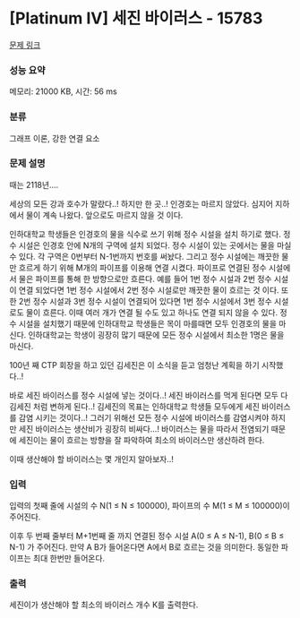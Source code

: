 # [Platinum IV] 세진 바이러스 - 15783 

[문제 링크](https://www.acmicpc.net/problem/15783) 

### 성능 요약

메모리: 21000 KB, 시간: 56 ms

### 분류

그래프 이론, 강한 연결 요소

### 문제 설명

<p>때는 2118년….</p>

<p>세상의 모든 강과 호수가 말랐다..! 하지만 한 곳..! 인경호는 마르지 않았다. 심지어 지하에서 물이 계속 나왔다. 앞으로도 마르지 않을 것 이다.</p>

<p>인하대학교 학생들은 인경호의 물을 식수로 쓰기 위해 정수 시설을 설치 하기로 했다. 정수 시설은 인경호 안에 N개의 구역에 설치 되었다. 정수 시설이 있는 곳에서는 물을 마실 수 있다. 각 구역은 0번부터 N-1번까지 번호를 써놨다. 그리고 정수 시설에는 깨끗한 물만 흐르게 하기 위해 M개의 파이프를 이용해 연결 시켰다. 파이프로 연결된 정수 시설에서 물은 파이프를 통해 한 방향으로만 흐른다. 예를 들어 1번 정수 시설과 2번 정수 시설이 연결 되었다면 1번 정수 시설에서 2번 정수 시설로만 깨끗한 물이 흐르는 것 이다. 또한 2번 정수 시설과 3번 정수 시설이 연결되어 있다면 1번 정수 시설에서 3번 정수 시설로도 물이 흐른다. 이때 여러 개가 연결 될 수도 있고 하나도 연결 되지 않을 수 있다. 정수 시설을 설치했기 때문에 인하대학교 학생들은 목이 마를때면 모두 인경호의 물을 마신다. 인하대학교는 학생이 굉장히 많기 때문에 모든 정수 시설에서 최소한 1명은 물을 마신다.</p>

<p>100년 째 CTP 회장을 하고 있던 김세진은 이 소식을 듣고 엄청난 계획을 하기 시작했다..!</p>

<p>바로 세진 바이러스를 정수 시설에 넣는 것이다..! 세진 바이러스를 먹게 된다면 모두 다 김세진 처럼 변하게 된다..! 김세진의 목표는 인하대학교 학생들 모두에게 세진 바이러스를 감염 시키는 것이다..! 그러기 위해선 모든 정수 시설에 바이러스를 감염시켜야 하지만 세진 바이러스는 생산비가 굉장히 비싸다…! 바이러스는 물을 따라서 전염되기 때문에 세진이는 물이 흐르는 방향을 잘 파악하여 최소의 바이러스만 생산하려 한다.</p>

<p>이때 생산해야 할 바이러스는 몇 개인지 알아보자..!</p>

### 입력 

 <p>입력의 첫째 줄에 시설의 수 N(1 ≤ N ≤ 100000), 파이프의 수 M(1 ≤ M ≤ 100000)이 주어진다. </p>

<p>이후 두 번째 줄부터 M+1번째 줄 까지  연결된 정수 시설  A(0 ≤ A ≤ N-1), B(0 ≤ B ≤ N-1) 가 주어진다. 만약 A B가 들어온다면 A에서 B로 흐르는 것을 의미한다. 동일한 파이프는 최대 한번만 들어온다. </p>

### 출력 

 <p>세진이가 생산해야 할 최소의 바이러스 개수 K를 출력한다.</p>

